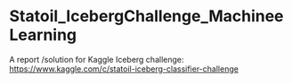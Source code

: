 # Statoil_IcebergChallenge_MachineeLearning
A report /solution for Kaggle Iceberg challenge: https://www.kaggle.com/c/statoil-iceberg-classifier-challenge
